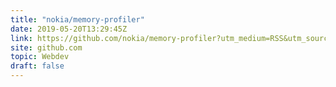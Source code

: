 ```yaml
---
title: "nokia/memory-profiler"
date: 2019-05-20T13:29:45Z
link: https://github.com/nokia/memory-profiler?utm_medium=RSS&utm_source=hune
site: github.com
topic: Webdev
draft: false
---
```

